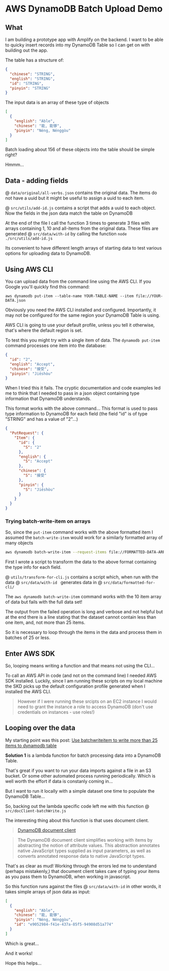 # AWS DynamoDB Batch Upload Demo

## What

I am building a prototype app with Amplify on the backend. I want to be able to quicky insert records into my DynamoDB Table so I can get on with building out the app.

The table has a structure of:

```json
{
  "chinese": "STRING",
  "english": "STRING",
  "id": "STRING",
  "pinyin": "STRING"
}
```

The input data is an array of these type of objects

```json
[
  {
    "english": "Able",
    "chinese": "能, 能够",
    "pinyin": "Néng, Nénggòu"
  }
]
```

Batch loading about 156 of these objects into the table should be simple right?

Hmmm...

## Data - adding fields

@ `data/original/all-verbs.json` contains the original data. The items do not have a uuid but it might be useful to assign a uuid to each item.

@ `src/utils/add-id.js` contains a script that adds a uuid to each object. Now the fields in the json data match the table on DynamoDB

At the end of the file I call the function 3 times to generate 3 files with arrays containing 1, 10 and all-items from the original data. These files are generated @ `src/data/with-id` by calling the function `node ./src/utils/add-id.js`

Its convenient to have different length arrays of starting data to test various options for uploading data to DynamoDB.

## Using AWS CLI

You can upload data from the command line using the AWS CLI. If you Google you'll quickly find this command:

```
aws dynamodb put-item --table-name YOUR-TABLE-NAME --item file://YOUR-DATA.json
```

Obviously you need the AWS CLI installed and configured. Importantly, it may not be configured for the same region your DynamoDB Table is using.

AWS CLI is going to use your default profile, unless you tell it otherwise, that's where the default region is set.

To test this you might try with a single item of data. The `dynamodb put-item` command processes one item into the database:

```json
{
  "id": "2",
  "english": "Accept",
  "chinese": "接受",
  "pinyin": "Jiēshòu"
}
```

When I tried this it fails. The cryptic documentation and code examples led me to think that I needed to pass in a json object containing type information that DynamoDB understands.

This format works with the above command... This format is used to pass type information to DynamoDB for each field (the field "id" is of type "STRING" and has a value of "2"...)

```json
{
  "PutRequest": {
    "Item": {
      "id": {
        "S": "2"
      },
      "english": {
        "S": "Accept"
      },
      "chinese": {
        "S": "接受"
      },
      "pinyin": {
        "S": "Jiēshòu"
      }
    }
  }
}
```

### Trying batch-write-item on arrays

So, since the `put-item` command works with the above formatted item I assumed the `batch-write-item` would work for a similarly formatted array of many objects

```bash
aws dynamodb batch-write-item --request-items file://FORMATTED-DATA-ARRAY.json
```

First I wrote a script to transform the data to the above format containing the type info for each field.

@ `utils/transform-for-cli.js` contains a script which, when run with the data @ `src/data/with-id ` generates data in @ `src/data/formatted-for-cli/`

The `aws dynamodb batch-write-item` command works with the 10 item array of data but fails with the full data set!

The output from the failed operation is long and verbose and not helpful but at the end there is a line stating that the dataset cannot contain less than one item, and, not more than 25 items.

So it is necessary to loop through the items in the data and process them in batches of 25 or less.

## Enter AWS SDK

So, looping means writing a function and that means not using the CLI...

To call an AWS API in code (and not on the command line) I needed AWS SDK installed. Luckily, since I am running these scripts on my local machine the SKD picks up the default configuration profile generated when I installed the AWS CLI.

> However if I were running these srcipts on an EC2 instance I would need to grant the instance a role to access DynamoDB (don't use credentials on instances - use roles!)

## Looping over the data

My starting point was this post: [Use batchwriteitem to write more than 25 items to dynamodb table](https://stackoverflow.com/questions/43371962/how-to-use-batchwriteitem-to-write-more-than-25-items-into-dynamodb-table-using)

**Solution 1** is a lambda function for batch processing data into a DynamoDB Table.

That's great if you want to run your data imports against a file in an S3 bucket. Or some other automated process running periodically. Which is well worth the effort if data is constanly coming in...

But I want to run it locally with a simple dataset one time to populate the DynamoDB Table...

So, backing out the lambda specific code left me with this function @ `src/docClient-batchWrite.js`

The interesting thing about this function is that uses document client.

> [DynamoDB document client](https://docs.aws.amazon.com/sdk-for-javascript/v2/developer-guide/dynamodb-example-document-client.html)

> The DynamoDB document client simplifies working with items by abstracting the notion of attribute values. This abstraction annotates native JavaScript types supplied as input parameters, as well as converts annotated response data to native JavaScript types.

That's as clear as mud! Working through the errors led me to understand (perhaps mistakenly,) that document client takes care of typing your items as you pass them to DynamoDB, when working in javascript.

So this function runs against the files @ `src/data/with-id` in other words, it takes simple arrays of json data as input:

```json
[
  {
    "english": "Able",
    "chinese": "能, 能够",
    "pinyin": "Néng, Nénggòu",
    "id": "e9052984-f41e-437a-85f5-94908d51a774"
  }
]
```

Which is great...

And it works!

Hope this helps...
